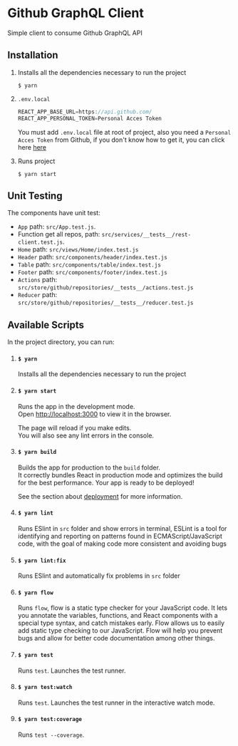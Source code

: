 # Github GraphQL Client
Simple client to consume Github GraphQL API

## Installation

1. Installs all the dependencies necessary to run the project
    ```
    $ yarn
    ```


2. `.env.local`

    ```javascript
    REACT_APP_BASE_URL=https://api.github.com/
    REACT_APP_PERSONAL_TOKEN=Personal Acces Token
    ```
    You must add `.env.local` file at root of project, also you need a `Personal Acces Token` from Github, if you don't know how to get it, you can click here [here](https://docs.github.com/es/free-pro-team@latest/github/authenticating-to-github/creating-a-personal-access-token)

3. Runs project
    ```
    $ yarn start
    ```

## Unit Testing

The components have unit test:

- `App` path: `src/App.test.js`.
- Function get all repos, path: `src/services/__tests__/rest-client.test.js`.
- `Home` path: `src/views/Home/index.test.js`
- `Header` path: `src/components/header/index.test.js`
- `Table` path: `src/components/table/index.test.js`
- `Footer` path: `src/components/footer/index.test.js`
- `Actions` path: `src/store/github/repositories/__tests__/actions.test.js`
- `Reducer` path: `src/store/github/repositories/__tests__/reducer.test.js`

## Available Scripts

In the project directory, you can run:

1. #### `$ yarn`

    Installs all the dependencies necessary to run the project

2. ####  `$ yarn start`

    Runs the app in the development mode.<br />
    Open [http://localhost:3000](http://localhost:3000) to view it in the browser.

    The page will reload if you make edits.<br />
    You will also see any lint errors in the console.

3. #### `$ yarn build`

    Builds the app for production to the `build` folder.<br />
    It correctly bundles React in production mode and optimizes the build for the best performance.
    Your app is ready to be deployed!

    See the section about [deployment](https://facebook.github.io/create-react-app/docs/deployment) for more information.

4. #### `$ yarn lint`

    Runs ESlint in `src` folder and show errors in terminal, ESLint is a tool for identifying and reporting on patterns found in ECMAScript/JavaScript code, with the goal of making code more consistent and avoiding bugs

5. #### `$ yarn lint:fix`

    Runs ESlint and automatically fix problems in `src` folder

6. #### `$ yarn flow`

    Runs `flow`, flow is a static type checker for your JavaScript code. It lets you annotate the variables, functions, and React components with a special type syntax, and catch mistakes early.
    Flow allows us to easily add static type checking to our JavaScript. Flow will help you prevent bugs and allow for better code documentation among other things.

7. #### `$ yarn test`

    Runs `test`. Launches the test runner.

8. #### `$ yarn test:watch`

    Runs `test`. Launches the test runner in the interactive watch mode.

9. #### `$ yarn test:coverage`

    Runs `test --coverage`.





